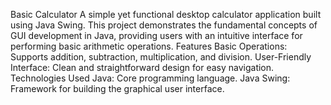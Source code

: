 Basic Calculator
A simple yet functional desktop calculator application built using Java Swing. This project demonstrates the fundamental concepts of GUI development in Java, providing users with an intuitive interface for performing basic arithmetic operations.
Features
Basic Operations: Supports addition, subtraction, multiplication, and division.
User-Friendly Interface: Clean and straightforward design for easy navigation.
Technologies Used
Java: Core programming language.
Java Swing: Framework for building the graphical user interface.
